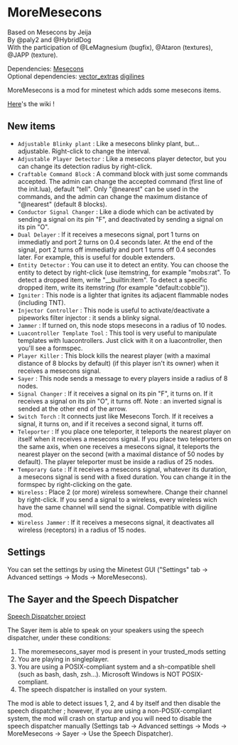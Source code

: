 # MoreMesecons

Based on Mesecons by Jeija  
By @paly2 and @HybridDog  
With the participation of @LeMagnesium (bugfix), @Ataron (textures), @JAPP (texture).  

Dependencies: [Mesecons](https://github.com/Jeija/minetest-mod-mesecons/)  
Optional dependencies: [vector_extras](https://github.com/HybridDog/vector_extras/) [digilines](https://github.com/minetest-mods/digilines)

MoreMesecons is a mod for minetest which adds some mesecons items.

[Here](http://github.com/minetest-mods/MoreMesecons/wiki)'s the wiki !

## New items

* `Adjustable Blinky plant` : Like a mesecons blinky plant, but... adjustable. Right-click to change the interval.
* `Adjustable Player Detector` : Like a mesecons player detector, but you can change its detection radius by right-click.
* `Craftable Command Block` : A command block with just some commands accepted. The admin can change the accepted command (first line of the init.lua), default "tell". Only "@nearest" can be used in the commands, and the admin can change the maximum distance of "@nearest" (default 8 blocks).
* `Conductor Signal Changer` : Like a diode which can be activated by sending a signal on its pin "F", and deactivated by sending a signal on its pin "O".
* `Dual Delayer` : If it receives a mesecons signal, port 1 turns on immediatly and port 2 turns on 0.4 seconds later. At the end of the signal, port 2 turns off immediatly and port 1 turns off 0.4 secondes later. For example, this is useful for double extenders.
* `Entity Detector` : You can use it to detect an entity. You can choose the entity to detect by right-click (use itemstring, for example "mobs:rat". To detect a dropped item, write "__builtin:item". To detect a specific dropped item, write its itemstring (for example "default:cobble")).
* `Igniter` : This node is a lighter that ignites its adjacent flammable nodes (including TNT).
* `Injector Controller` : This node is useful to activate/deactivate a pipeworks filter injector : it sends a blinky signal.
* `Jammer` : If turned on, this node stops mesecons in a radius of 10 nodes.
* `Luacontroller Template Tool` : This tool is very useful to manipulate templates with luacontrollers. Just click with it on a luacontroller, then you'll see a formspec.
* `Player Killer` : This block kills the nearest player (with a maximal distance of 8 blocks by default) (if this player isn't its owner) when it receives a mesecons signal.
* `Sayer` : This node sends a message to every players inside a radius of 8 nodes.
* `Signal Changer` : If it receives a signal on its pin "F", it turns on. If it receives a signal on its pin "O", it turns off. Note : an inverted signal is sended at the other end of the arrow.
* `Switch Torch` : It connects just like Mesecons Torch. If it receives a signal, it turns on, and if it receives a second signal, it turns off.
* `Teleporter` : If you place one teleporter, it teleports the nearest player on itself when it receives a mesecons signal. If you place two teleporters on the same axis, when one receives a mesecons signal, it teleports the nearest player on the second (with a maximal distance of 50 nodes by default). The player teleporter must be inside a radius of 25 nodes.
* `Temporary Gate` : If it receives a mesecons signal, whatever its duration, a mesecons signal is send with a fixed duration. You can change it in the formspec by right-clicking on the gate.
* `Wireless` : Place 2 (or more) wireless somewhere. Change their channel by right-click. If you send a signal to a wireless, every wireless wich have the same channel will send the signal. Compatible with digiline mod.
* `Wireless Jammer` : If it receives a mesecons signal, it deactivates all wireless (receptors) in a radius of 15 nodes.

## Settings

You can set the settings by using the Minetest GUI ("Settings" tab -> Advanced settings -> Mods -> MoreMesecons).

## The Sayer and the Speech Dispatcher

[Speech Dispatcher project](http://freecode.com/projects/speech-dispatcher)

The Sayer item is able to speak on your speakers using the speech dispatcher, under these conditions:
1. The moremesecons_sayer mod is present in your trusted_mods setting
2. You are playing in singleplayer.
3. You are using a POSIX-compliant system and a sh-compatible shell (such as bash, dash, zsh...). Microsoft Windows is NOT POSIX-compliant.
4. The speech dispatcher is installed on your system.

The mod is able to detect issues 1, 2, and 4 by itself and then disable the speech dispatcher ; however, if you are using a non-POSIX-compliant system, the mod will crash on startup and you will need to disable the speech dispatcher manually (Settings tab -> Advanced settings -> Mods -> MoreMesecons -> Sayer -> Use the Speech Dispatcher).
